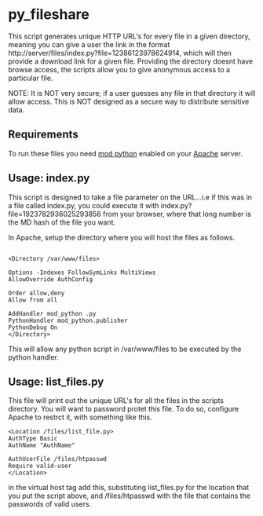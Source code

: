 py_fileshare
=============================

This script generates unique HTTP URL's for every file in a given directory, meaning you can give a user the link in the format http://server/files/index.py?file=12386123978624914, which will then provide a download link for a given file. Providing the directory doesnt have browse access, the scripts allow you to give anonymous access to a particular file. 

NOTE: It is NOT very secure; if a user guesses any file in that directory it will allow access. This is NOT designed as a secure way to distribute sensitive data. 

Requirements
-------------------------------

To run these files you need [mod python](http://modpython.org/) enabled on your [Apache](http://www.apache.org/) server.

Usage: index.py
-------------------------------

This script is designed to take a file parameter on the URL...i.e if this was in a file called index.py, you could execute it with index.py?file=1923782936025293856 from your browser, where that long number is the MD hash of the file you want. 

In Apache, setup the directory where you will host the files as follows.

```

<Directory /var/www/files>

Options -Indexes FollowSymLinks MultiViews
AllowOverride AuthConfig

Order allow,deny
Allow from all

AddHandler mod_python .py
PythonHandler mod_python.publisher
PythonDebug On
</Directory>

```

This will allow any python script in /var/www/files to be executed by the python handler.

Usage: list_files.py
-------------------------------

This file will print out the unique URL's for all the files in the scripts directory. You will want to password protet this file. To do so, configure Apache to restrct it, with something like this.


```
<Location /files/list_file.py>
AuthType Basic
AuthName "AuthName"

AuthUserFile /files/htpasswd
Require valid-user
</Location>
```

in the virtual host tag add this, substituting list_files.py for the location that you put the script above, and /files/htpasswd with the file that contains the passwords of valid users.



